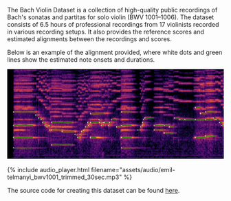The Bach Violin Dataset is a collection of high-quality public recordings of Bach's sonatas and partitas for solo violin (BWV 1001–1006). The dataset consists of 6.5 hours of professional recordings from 17 violinists recorded in various recording setups. It also provides the reference scores and estimated alignments between the recordings and scores.

Below is an example of the alignment provided, where white dots and green lines show the estimated note onsets and durations.

![alignment](assets/images/alignment_trimmed.jpg)

{% include audio_player.html filename="assets/audio/emil-telmanyi_bwv1001_trimmed_30sec.mp3" %}

The source code for creating this dataset can be found [here](https://github.com/salu133445/bach-violin-dataset).
